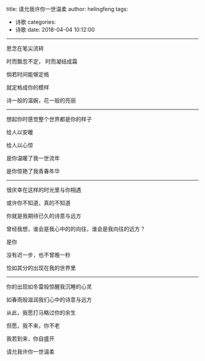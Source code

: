 title: 请允我许你一世温柔
author: helingfeng
tags:
  - 诗歌
categories:
  - 诗歌
date: 2018-04-04 10:12:00
---

思念在笔尖流转

时而飘忽不定， 时而凝结成霜

倘若时间能够定格

就定格成你的模样

诗一般的温婉，花一般的亮丽

---


想起你时感觉整个世界都是你的样子

给人以安暖

给人以心惊

是你温暖了我一世流年

是你惊艳了我青春年华

---

很庆幸在这样的时光里与你相遇

或许你不知道，真的不知道

你就是我期待已久的诗意与远方

曾经我想，谁会是我心中的的向往，谁会是我向往的远方？

是你

没有迟一步，也不曾晚一秒

恰如其分的出现在我的世界里

---

你的出现如冬雷般惊醒我沉睡的心灵

如春雨般滋润我们心中的诗意与远方

从此，我愿打马略过你的余生

但愿，我不来，你不老

我若到来，你自盛开

请允我许你一世温柔
